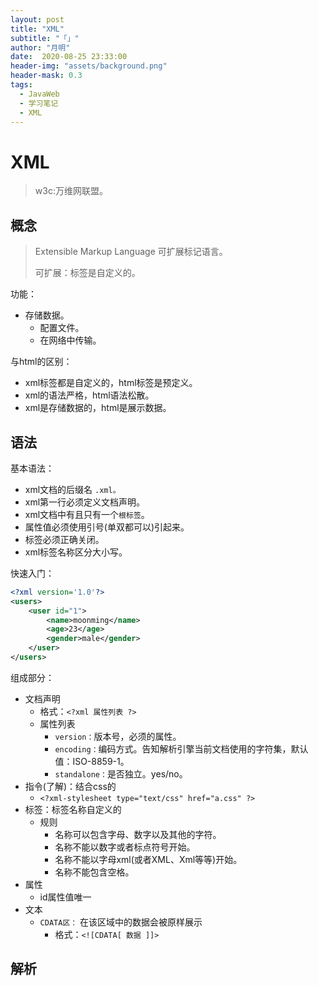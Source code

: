 ```yaml
---
layout: post
title: "XML"
subtitle: "「」"
author: "月明"
date:  2020-08-25 23:33:00
header-img: "assets/background.png"
header-mask: 0.3
tags:
  - JavaWeb
  - 学习笔记
  - XML
---
```


# XML

> w3c:万维网联盟。

## 概念

> Extensible Markup Language 可扩展标记语言。
>
> 可扩展：标签是自定义的。<user> <student>

功能：

* 存储数据。
  * 配置文件。
  * 在网络中传输。

与html的区别：

* xml标签都是自定义的，html标签是预定义。
* xml的语法严格，html语法松散。
* xml是存储数据的，html是展示数据。

## 语法

基本语法：

* xml文档的后缀名  `.xml。`
* xml第一行必须定义文档声明。
* xml文档中有且只有一个``根标签``。
* 属性值必须使用引号(单双都可以)引起来。
* 标签必须正确关闭。
* xml标签名称区分大小写。

快速入门：

```xml
<?xml version='1.0'?>
<users>
    <user id="1">
        <name>moonming</name>
        <age>23</age>
        <gender>male</gender>
    </user>
</users>
```

组成部分：

* 文档声明
  * 格式：`<?xml 属性列表 ?>`
  * 属性列表
    * `version：`版本号，必须的属性。
    * `encoding：`编码方式。告知解析引擎当前文档使用的字符集，默认值：ISO-8859-1。
    * `standalone：`是否独立。yes/no。
* 指令(了解)：结合css的
  * `<?xml-stylesheet type="text/css" href="a.css" ?>`
* 标签：标签名称自定义的
  * 规则
    * 名称可以包含字母、数字以及其他的字符。
    * 名称不能以数字或者标点符号开始。
    * 名称不能以字母xml(或者XML、Xml等等)开始。
    * 名称不能包含空格。
* 属性
  * id属性值唯一
* 文本
  * `CDATA区：` 在该区域中的数据会被原样展示
    * 格式：`<![CDATA[ 数据 ]]>`

## 解析